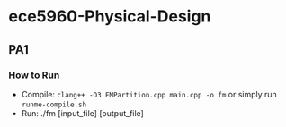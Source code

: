 # ece5960-Physical-Design
## PA1
### How to Run
+ Compile: `clang++ -O3 FMPartition.cpp main.cpp -o fm` or simply run `runme-compile.sh`
+ Run: ./fm [input_file] [output_file]
